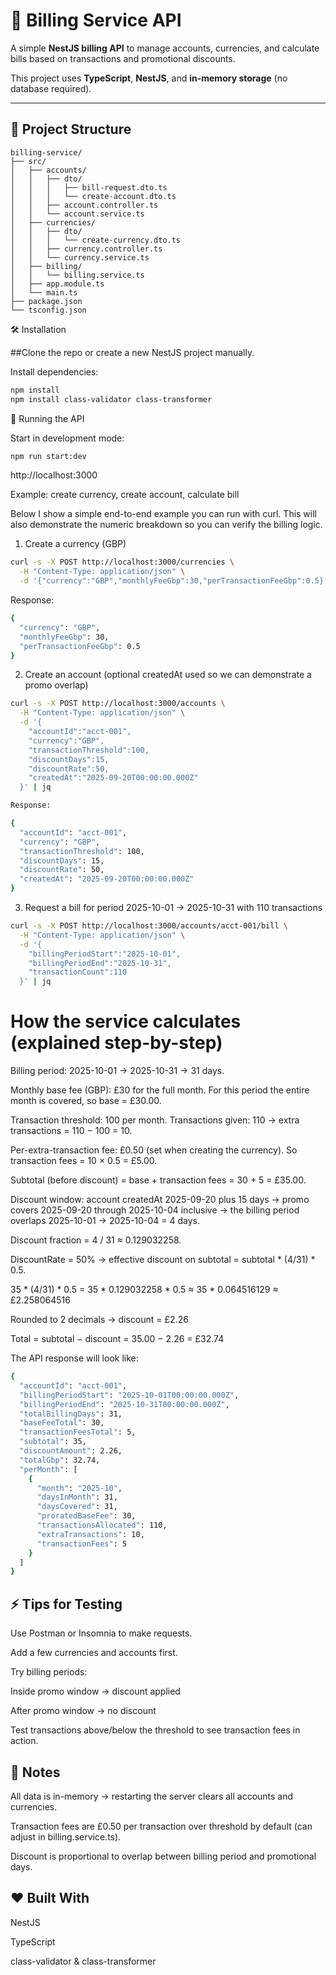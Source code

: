 # 🧾 Billing Service API

A simple **NestJS billing API** to manage accounts, currencies, and calculate bills based on transactions and promotional discounts.

This project uses **TypeScript**, **NestJS**, and **in-memory storage** (no database required).

---

## 📁 Project Structure

```
billing-service/
├── src/
│   ├── accounts/
│   │   ├── dto/
│   │   │   ├── bill-request.dto.ts
│   │   │   └── create-account.dto.ts
│   │   ├── account.controller.ts
│   │   └── account.service.ts
│   ├── currencies/
│   │   ├── dto/
│   │   │   └── create-currency.dto.ts
│   │   ├── currency.controller.ts
│   │   └── currency.service.ts
│   ├── billing/
│   │   └── billing.service.ts
│   ├── app.module.ts
│   └── main.ts
├── package.json
└── tsconfig.json
```

🛠 Installation

##Clone the repo or create a new NestJS project manually.

Install dependencies:
```bash
npm install
npm install class-validator class-transformer
```

🚀 Running the API

Start in development mode:
```bash
npm run start:dev
```
http://localhost:3000

Example: create currency, create account, calculate bill

Below I show a simple end-to-end example you can run with curl. This will also demonstrate the numeric breakdown so you can verify the billing logic.

1) Create a currency (GBP)

```bash
curl -s -X POST http://localhost:3000/currencies \
  -H "Content-Type: application/json" \
  -d '{"currency":"GBP","monthlyFeeGbp":30,"perTransactionFeeGbp":0.5}' | jq
```

Response:
```bash
{
  "currency": "GBP",
  "monthlyFeeGbp": 30,
  "perTransactionFeeGbp": 0.5
}
```
2) Create an account (optional createdAt used so we can demonstrate a promo overlap)
```bash
curl -s -X POST http://localhost:3000/accounts \
  -H "Content-Type: application/json" \
  -d '{
    "accountId":"acct-001",
    "currency":"GBP",
    "transactionThreshold":100,
    "discountDays":15,
    "discountRate":50,
    "createdAt":"2025-09-20T00:00:00.000Z"
  }' | jq

```
```bash
Response:

{
  "accountId": "acct-001",
  "currency": "GBP",
  "transactionThreshold": 100,
  "discountDays": 15,
  "discountRate": 50,
  "createdAt": "2025-09-20T00:00:00.000Z"
}
```
3) Request a bill for period 2025-10-01 → 2025-10-31 with 110 transactions
```bash
curl -s -X POST http://localhost:3000/accounts/acct-001/bill \
  -H "Content-Type: application/json" \
  -d '{
    "billingPeriodStart":"2025-10-01",
    "billingPeriodEnd":"2025-10-31",
    "transactionCount":110
  }' | jq
```
# How the service calculates (explained step-by-step)

Billing period: 2025-10-01 → 2025-10-31 → 31 days.

Monthly base fee (GBP): £30 for the full month. For this period the entire month is covered, so base = £30.00.

Transaction threshold: 100 per month. Transactions given: 110 → extra transactions = 110 − 100 = 10.

Per-extra-transaction fee: £0.50 (set when creating the currency). So transaction fees = 10 × 0.5 = £5.00.

Subtotal (before discount) = base + transaction fees = 30 + 5 = £35.00.

Discount window: account createdAt 2025-09-20 plus 15 days → promo covers 2025-09-20 through 2025-10-04 inclusive → the billing period overlaps 2025-10-01 → 2025-10-04 = 4 days.

Discount fraction = 4 / 31 ≈ 0.129032258.

DiscountRate = 50% → effective discount on subtotal = subtotal * (4/31) * 0.5.

35 * (4/31) * 0.5 = 35 * 0.129032258 * 0.5 ≈ 35 * 0.064516129 ≈ £2.258064516

Rounded to 2 decimals → discount = £2.26

Total = subtotal − discount = 35.00 − 2.26 = £32.74

The API response will look like:
```bash
{
  "accountId": "acct-001",
  "billingPeriodStart": "2025-10-01T00:00:00.000Z",
  "billingPeriodEnd": "2025-10-31T00:00:00.000Z",
  "totalBillingDays": 31,
  "baseFeeTotal": 30,
  "transactionFeesTotal": 5,
  "subtotal": 35,
  "discountAmount": 2.26,
  "totalGbp": 32.74,
  "perMonth": [
    {
      "month": "2025-10",
      "daysInMonth": 31,
      "daysCovered": 31,
      "proratedBaseFee": 30,
      "transactionsAllocated": 110,
      "extraTransactions": 10,
      "transactionFees": 5
    }
  ]
}

```


## ⚡ Tips for Testing

Use Postman or Insomnia to make requests.

Add a few currencies and accounts first.

Try billing periods:

Inside promo window → discount applied

After promo window → no discount

Test transactions above/below the threshold to see transaction fees in action.

## 📌 Notes

All data is in-memory → restarting the server clears all accounts and currencies.

Transaction fees are £0.50 per transaction over threshold by default (can adjust in billing.service.ts).

Discount is proportional to overlap between billing period and promotional days.

## ❤️ Built With

NestJS

TypeScript

class-validator & class-transformer